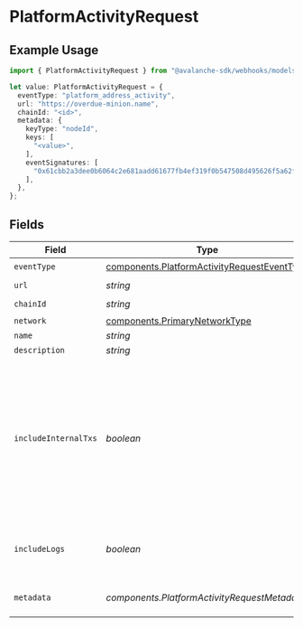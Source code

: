 # PlatformActivityRequest

## Example Usage

```typescript
import { PlatformActivityRequest } from "@avalanche-sdk/webhooks/models/components";

let value: PlatformActivityRequest = {
  eventType: "platform_address_activity",
  url: "https://overdue-minion.name",
  chainId: "<id>",
  metadata: {
    keyType: "nodeId",
    keys: [
      "<value>",
    ],
    eventSignatures: [
      "0x61cbb2a3dee0b6064c2e681aadd61677fb4ef319f0b547508d495626f5a62f64",
    ],
  },
};
```

## Fields

| Field                                                                                                               | Type                                                                                                                | Required                                                                                                            | Description                                                                                                         |
| ------------------------------------------------------------------------------------------------------------------- | ------------------------------------------------------------------------------------------------------------------- | ------------------------------------------------------------------------------------------------------------------- | ------------------------------------------------------------------------------------------------------------------- |
| `eventType`                                                                                                         | [components.PlatformActivityRequestEventType](../../models/components/platformactivityrequesteventtype.md)          | :heavy_check_mark:                                                                                                  | N/A                                                                                                                 |
| `url`                                                                                                               | *string*                                                                                                            | :heavy_check_mark:                                                                                                  | N/A                                                                                                                 |
| `chainId`                                                                                                           | *string*                                                                                                            | :heavy_check_mark:                                                                                                  | N/A                                                                                                                 |
| `network`                                                                                                           | [components.PrimaryNetworkType](../../models/components/primarynetworktype.md)                                      | :heavy_minus_sign:                                                                                                  | N/A                                                                                                                 |
| `name`                                                                                                              | *string*                                                                                                            | :heavy_minus_sign:                                                                                                  | N/A                                                                                                                 |
| `description`                                                                                                       | *string*                                                                                                            | :heavy_minus_sign:                                                                                                  | N/A                                                                                                                 |
| `includeInternalTxs`                                                                                                | *boolean*                                                                                                           | :heavy_minus_sign:                                                                                                  | Whether to include traces in the webhook payload. Traces are only available for C-Chain on chainId 43113 and 43114. |
| `includeLogs`                                                                                                       | *boolean*                                                                                                           | :heavy_minus_sign:                                                                                                  | Whether to include logs in the webhook payload.                                                                     |
| `metadata`                                                                                                          | *components.PlatformActivityRequestMetadata*                                                                        | :heavy_check_mark:                                                                                                  | Metadata for platform activity                                                                                      |